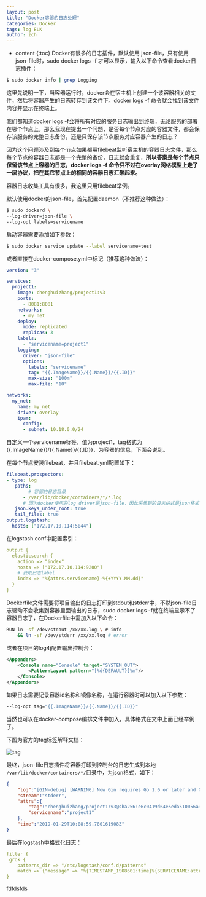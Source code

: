 ```yaml
---
layout: post
title: "Docker容器的日志处理"
categories: Docker
tags: log ELK 
author: zch
---
```


* content
{:toc}
Docker有很多的日志插件，默认使用 json-file，只有使用json-file时，sudo docker logs -f 才可以显示，输入以下命令查看docker日志插件：

```bash
$ sudo docker info | grep Logging
```













这里先说明一下，当容器运行时，docker会在宿主机上创建一个该容器相关的文件，然后将容器产生的日志转存到该文件下。docker logs -f 命令就会找到该文件内容并显示在终端上。

我们都知道docker logs -f会将所有对应的服务日志输出到终端，无论服务的部署在哪个节点上，那么我现在提出一个问题，是否每个节点对应的容器文件，都会保存该服务的完整日志备份，还是只保存该节点服务对应容器产生的日志？

因为这个问题涉及到每个节点如果都用filebeat监听宿主机的容器日志文件，那么每个节点的容器日志都是一个完整的备份，日志就会重复，**所以答案是每个节点只保留该节点上容器的日志，docker logs -f 命令只不过在overlay网络模型上走了一层协议，把在其它节点上的相同的容器日志汇聚起来。**

容器日志收集工具有很多，我这里只用filebeat举例。


默认使用docker的json-file，首先配置daemon（不推荐这种做法）：

```bash
$ sudo dockerd \
--log-driver=json-file \
--log-opt labels=servicename
```

启动容器需要添加如下参数：

```bash
$ sudo docker service update --label servicename=test
```

或者直接在docker-compose.yml中标记（推荐这种做法）：

```yaml
version: "3"

services:
  project1:
    image: chenghuizhang/project1:v3
    ports:
      - 8081:8081
    networks:
      - my_net
    deploy:
      mode: replicated
      replicas: 3
    labels:
      - "servicename=project1"
    logging:
      driver: "json-file"
      options:
        labels: "servicename"
        tag: "{{.ImageName}}/{{.Name}}/{{.ID}}"
        max-size: "100m"
        max-file: "10"

networks:
  my_net:
  	name: my_net
  	driver: overlay
  	ipam:
  	  config:
  	  - subnet: 10.18.0.0/24

```

自定义一个servicename标签，值为project1，tag格式为{{.ImageName}}/{{.Name}}/{{.ID}}，为容器的信息，下面会说到。

在每个节点安装filebeat，并且filebeat.yml配置如下：

```yaml
filebeat.prospectors:
- type: log
   paths:
   		# 容器的日志目录
      - /var/lib/docker/containers/*/*.log
      # 因为docker使用的log driver是json-file，因此采集到的日志格式是json格式，设置为true之后，filebeat会将日志进行json_decode处理
   json.keys_under_root: true
   tail_files: true 
output.logstash:
  hosts: ["172.17.10.114:5044"]
```

在logstash.conf中配置索引：

```yaml
output {
  elasticsearch {
    action => "index"
    hosts => ["172.17.10.114:9200"]
    # 获取日志label
    index => "%{attrs.servicename}-%{+YYYY.MM.dd}"
  }
}
```

Dockerfile文件需要将项目输出的日志打印到stdout和stderr中，不然json-file日志驱动不会收集到容器里面输出的日志，sudo docker logs -f就在终端显示不了容器日志了，在Dockerfile中需加入以下命令：

```bash
RUN ln -sf /dev/stdout /xx/xx.log \ # info
	&& ln -sf /dev/stderr /xx/xx.log # error
```

或者在项目的log4j配置输出控制台：

```xml
<Appenders>
    <Console name="Console" target="SYSTEM_OUT">
        <PatternLayout pattern="[%d{DEFAULT}]%m"/>
    </Console>
</Appenders>
```

如果日志需要记录容器id名称和镜像名称，在运行容器时可以加入以下参数：

```bash
--log-opt tag="{{.ImageName}}/{{.Name}}/{{.ID}}"
```

当然也可以在docker-compose编排文件中加入，具体格式在文中上面已经举例了。

下图为官方的tag标签解释文档：

![tag](https://gitee.com/objcoding/md-picture/raw/master/img/docker_log_driver_tag.png)

最终，json-file日志插件将容器打印到控制台的日志生成到本地 `/var/lib/docker/containers/*/`目录中，为json格式，如下：

```json
{
    "log":"[GIN-debug] [WARNING] Now Gin requires Go 1.6 or later and Go 1.7 will be required soon.",
    "stream":"stderr",
    "attrs":{
        "tag":"chenghuizhang/project1:v3@sha256:e6c0419d64e5eda510056a38cfb803750e4ac2f0f4862d153f7c4501f576798b/mygo.2.jhqptjugfti2t4emf55sehamo/647eaa4b3913",
        "servicename":"project1"
    },
    "time":"2019-01-29T10:08:59.780161908Z"
}
```

最后在logstash中格式化日志：

```Yaml
filter {
 grok {
    patterns_dir => "/etc/logstash/conf.d/patterns"
    match => {"message" => "%{TIMESTAMP_ISO8601:time}%{SERVICENAME:attr.servicename}%{DOCKER_TAG:attr.tag}"}
}
```
fdfdsfds